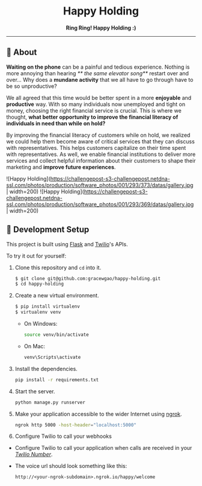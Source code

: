 <div align="center">

# Happy Holding
**Ring Ring! Happy Holding :)**

---

</div>

## :beginner: About
**Waiting on the phone** can be a painful and tedious experience. Nothing is more annoying than hearing  _** the same elevator song**_ restart over and over... Why does a **mundane activity** that we all have to go through have to be so unproductive? 
 
We all agreed that this time would be better spent in a more **enjoyable** and **productive** way. With so many individuals now unemployed and tight on money, choosing the right financial service is crucial. This is where we thought, **what better opportunity to improve the financial literacy of individuals in need than while on hold?**
 
By improving the financial literacy of customers while on hold, we realized we could help them become aware of critical services that they can discuss with representatives. This helps customers capitalize on their time spent with representatives. As well, we enable financial institutions to deliver more services and collect helpful information about their customers to shape their marketing and **improve future experiences**. 

![Happy Holding](https://challengepost-s3-challengepost.netdna-ssl.com/photos/production/software_photos/001/293/373/datas/gallery.jpg | width=200)
![Happy Holding](https://challengepost-s3-challengepost.netdna-ssl.com/photos/production/software_photos/001/293/369/datas/gallery.jpg | width=200)


## :electric_plug: Development Setup

This project is built using [Flask](http://flask.pocoo.org/) and [Twilio](https://www.twilio.com/)'s APIs.

To try it out for yourself:

1. Clone this repository and `cd` into it.

   ```bash
   $ git clone git@github.com:gracewgao/happy-holding.git
   $ cd happy-holding
   ```


1. Create a new virtual environment.

   ```bash
   $ pip install virtualenv
   $ virtualenv venv
   ```
   
    - On Windows:

        ```bash
        source venv/bin/activate
        ```
   
   - On Mac:
    
        ```bash
        venv\Scripts\activate
        ```
   

1. Install the dependencies.

    ```bash
    pip install -r requirements.txt
    ```


1. Start the server.

    ```bash
    python manage.py runserver
    ```


1. Make your application accessible to the wider Internet using [ngrok](https://ngrok.com/).

    ```bash
    ngrok http 5000 -host-header="localhost:5000"
    ```


1. Configure Twilio to call your webhooks

  - Configure Twilio to call your application when calls are received in your [*Twilio Number*](https://www.twilio.com/user/account/messaging/phone-numbers).
  - The voice url should look something like this:

    ```
    http://<your-ngrok-subdomain>.ngrok.io/happy/welcome
    ```
